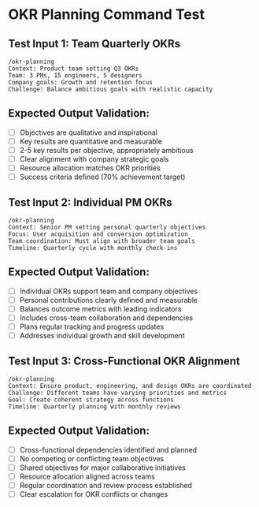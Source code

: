 # OKR Planning Command Test

## Test Input 1: Team Quarterly OKRs
```
/okr-planning
Context: Product team setting Q3 OKRs
Team: 3 PMs, 15 engineers, 5 designers
Company goals: Growth and retention focus
Challenge: Balance ambitious goals with realistic capacity
```

## Expected Output Validation:
- [ ] Objectives are qualitative and inspirational
- [ ] Key results are quantitative and measurable
- [ ] 2-5 key results per objective, appropriately ambitious
- [ ] Clear alignment with company strategic goals
- [ ] Resource allocation matches OKR priorities
- [ ] Success criteria defined (70% achievement target)

## Test Input 2: Individual PM OKRs
```
/okr-planning
Context: Senior PM setting personal quarterly objectives
Focus: User acquisition and conversion optimization
Team coordination: Must align with broader team goals
Timeline: Quarterly cycle with monthly check-ins
```

## Expected Output Validation:
- [ ] Individual OKRs support team and company objectives
- [ ] Personal contributions clearly defined and measurable
- [ ] Balances outcome metrics with leading indicators
- [ ] Includes cross-team collaboration and dependencies
- [ ] Plans regular tracking and progress updates
- [ ] Addresses individual growth and skill development

## Test Input 3: Cross-Functional OKR Alignment
```
/okr-planning
Context: Ensure product, engineering, and design OKRs are coordinated
Challenge: Different teams have varying priorities and metrics
Goal: Create coherent strategy across functions
Timeline: Quarterly planning with monthly reviews
```

## Expected Output Validation:
- [ ] Cross-functional dependencies identified and planned
- [ ] No competing or conflicting team objectives
- [ ] Shared objectives for major collaborative initiatives
- [ ] Resource allocation aligned across teams
- [ ] Regular coordination and review process established
- [ ] Clear escalation for OKR conflicts or changes